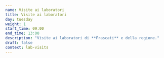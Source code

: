 ```yaml
---
name: Visite ai laboratori
title: Visite ai laboratori
day: tuesday
weight: 1
start_time: 09:00
end_time: 13:00
description: "Visite ai laboratori di **Frascati** e della regione."
draft: false
context: lab-visits
---
```

